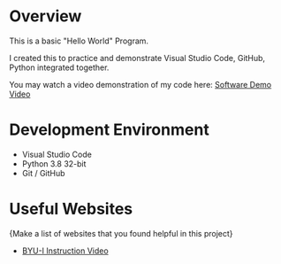# Overview
This is a basic "Hello World" Program.

I created this to practice and demonstrate Visual Studio Code, GitHub, Python integrated together.

You may watch a video demonstration of my code here: [Software Demo Video](https://youtu.be/7Tpcx3cI618)

# Development Environment

* Visual Studio Code
* Python 3.8 32-bit
* Git / GitHub

# Useful Websites

{Make a list of websites that you found helpful in this project}
* [BYU-I Instruction Video](https://video.byui.edu/media/t/1_zyyx43ke)